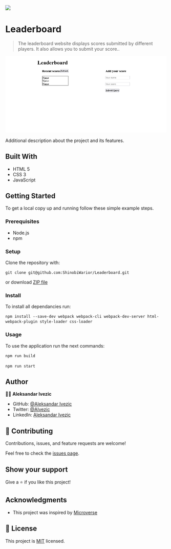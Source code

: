 ![](https://img.shields.io/badge/Microverse-blueviolet)

# Leaderboard

> The leaderboard website displays scores submitted by different players. It also allows you to submit your score..

![screenshot](./Screenshot-Leaderboard.png)

Additional description about the project and its features.

## Built With

- HTML 5
- CSS 3
- JavaScript




## Getting Started

To get a local copy up and running follow these simple example steps.

### Prerequisites

- Node.js
- npm
### Setup

Clone the repository with:

```
git clone git@github.com:ShinobiWarior/Leaderboard.git
```
or download [ZIP file](https://github.com/ShinobiWarior/Leaderboard/archive/refs/heads/dev.zip)

### Install
To install all dependancies run:
```
npm install --save-dev webpack webpack-cli webpack-dev-server html-webpack-plugin style-loader css-loader 
```
### Usage
To use the application run the next commands:
```
npm run build

npm run start
```
## Author

👤👤 **Aleksandar Ivezic**

- GitHub: [@Aleksandar Ivezic](https://github.com/ShinobiWarior)
- Twitter: [@AIvezic](https://twitter.com/AIvezic)
- LinkedIn: [Aleksandar Ivezic](https://www.linkedin.com/in/aleksandar-ivezic/)

## 🤝 Contributing

Contributions, issues, and feature requests are welcome!

Feel free to check the [issues page]([issues](https://github.com/ShinobiWarior/Leaderboard/issues)/).

## Show your support

Give a ⭐️ if you like this project!

## Acknowledgments

- This project was inspired by [Microverse](https://www.microverse.org/?grsf=w9rx3c)

## 📝 License

This project is [MIT](lic.url) licensed.
